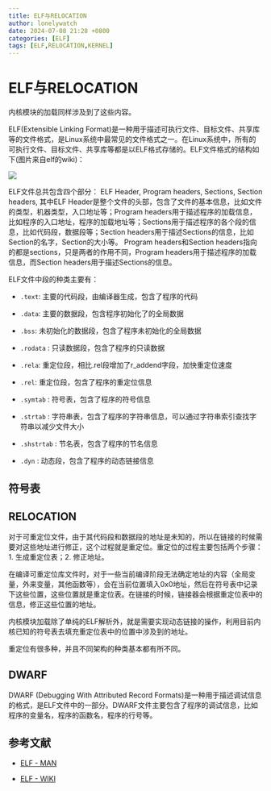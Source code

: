 ```yaml
---
title: ELF与RELOCATION
author: lonelywatch
date: 2024-07-08 21:28 +0800
categories: [ELF]
tags: [ELF,RELOCATION,KERNEL]   
---
```


# ELF与RELOCATION

内核模块的加载同样涉及到了这些内容。

ELF(Extensible Linking Format)是一种用于描述可执行文件、目标文件、共享库等的文件格式，是Linux系统中最常见的文件格式之一。在Linux系统中，所有的可执行文件、目标文件、共享库等都是以ELF格式存储的。ELF文件格式的结构如下(图片来自elf的wiki)：

![](https://lonelywatch-1306651324.cos.ap-beijing.myqcloud.com/image-20240712164552778.png)

ELF文件总共包含四个部分： ELF Header, Program headers, Sections, Section headers, 其中ELF Header是整个文件的头部，包含了文件的基本信息，比如文件的类型，机器类型，入口地址等；Program headers用于描述程序的加载信息，比如程序的入口地址，程序的加载地址等；Sections用于描述程序的各个段的信息，比如代码段，数据段等；Section headers用于描述Sections的信息，比如Section的名字，Section的大小等。 Program headers和Section headers指向的都是sections，只是两者的作用不同，Program headers用于描述程序的加载信息，而Section headers用于描述Sections的信息。

ELF文件中段的种类主要有：

 - `.text`: 主要的代码段，由编译器生成，包含了程序的代码

 - `.data`: 主要的数据段，包含程序初始化了的全局数据

 - `.bss`: 未初始化的数据段，包含了程序未初始化的全局数据

 - `.rodata` : 只读数据段，包含了程序的只读数据

 - `.rela`: 重定位段，相比.rel段增加了r_addend字段，加快重定位速度

 - `.rel`: 重定位段，包含了程序的重定位信息

 - `.symtab` : 符号表，包含了程序的符号信息

 - `.strtab` : 字符串表，包含了程序的字符串信息，可以通过字符串索引查找字符串以减少文件大小

 - `.shstrtab` : 节名表，包含了程序的节名信息
 
 - `.dyn` : 动态段，包含了程序的动态链接信息


## 符号表



## RELOCATION

对于可重定位文件，由于其代码段和数据段的地址是未知的，所以在链接的时候需要对这些地址进行修正，这个过程就是重定位。重定位的过程主要包括两个步骤：1. 生成重定位表；2. 修正地址。

在编译可重定位库文件时，对于一些当前编译阶段无法确定地址的内容（全局变量，外来变量，其他函数等），会在当前位置填入0x0地址，然后在符号表中记录下这些位置，这些位置就是重定位表。在链接的时候，链接器会根据重定位表中的信息，修正这些位置的地址。

内核模块加载除了单纯的ELF解析外，就是需要实现动态链接的操作，利用目前内核已知的符号表去填充重定位表中的位置中涉及到的地址。

重定位有很多种，并且不同架构的种类基本都有所不同。

## DWARF

DWARF (Debugging With Attributed Record Formats)是一种用于描述调试信息的格式，是ELF文件中的一部分。DWARF文件主要包含了程序的调试信息，比如程序的变量名，程序的函数名，程序的行号等。


## 参考文献

- [ELF - MAN](https://man7.org/linux/man-pages/man5/elf.5.html)

- [ELF - WIKI](https://en.wikipedia.org/wiki/Executable_and_Linkable_Format)






